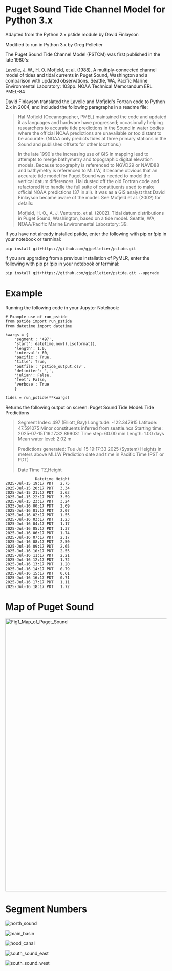 # Puget Sound Tide Channel Model for Python 3.x

Adapted from the Python 2.x pstide module by David Finlayson

Modified to run in Python 3.x by Greg Pelletier

The Puget Sound Tide Channel Model (PSTCM) was first published in the late 1980's:

[Lavelle, J. W., H. O. Mofjeld, et al. (1988)](https://github.com/gjpelletier/pstide/blob/main/Lavelle_et_al_1988.pdf). A multiply-connected channel
  model of tides and tidal currents in Puget Sound, Washington and a comparison
  with updated observations. Seattle, WA, Pacific Marine Environmental
  Laboratory: 103pp. NOAA Technical Memorandum ERL PMEL-84

David Finlayson translated the Lavelle and Mofjeld's Fortran code to Python 2.x in 2004, and included the following paragraphs in a readme file:

<blockquote>
Hal Mofjeld (Oceanographer, PMEL) maintained the code and updated
it as languages and hardware have progressed; occasionally helping researchers
to accurate tide predictions in the Sound in water bodies where the official
NOAA predictions are unavailable or too distant to be accurate. (NOAA only
predicts tides at three primary stations in the Sound and publishes offsets for
other locations.)

In the late 1990's the increasing use of GIS in mapping lead to
attempts to merge bathymetry and topographic digital elevation models. Because
topography is referenced to NGVD29 or NAVD88 and bathymetry is referenced to
MLLW, it became obvious that an accurate tide model for Puget Sound was needed to model
the vertical datum differences. Hal dusted off the old Fortran code and
refactored it to handle the full suite of constituents used to make official
NOAA predictions (37 in all). It was as a GIS analyst that David Finlayson became aware of
the model. See Mofjeld et al. (2002) for details:

Mofjeld, H. O., A. J. Venturato, et al. (2002). Tidal datum distributions in
  Puget Sound, Washington, based on a tide model. Seattle, WA, NOAA/Pacific
  Marine Environmental Laboratory: 39.
</blockquote>


If you have not already installed pstide, enter the following with pip or !pip in your notebook or terminal:<br>
```
pip install git+https://github.com/gjpelletier/pstide.git
```

if you are upgrading from a previous installation of PyMLR, enter the following with pip pr !pip in your notebook or terminal:<br>
```
pip install git+https://github.com/gjpelletier/pstide.git --upgrade
```

# Example

Running the following code in your Jupyter Notebook:
```
# Example use of run_pstide
from pstide import run_pstide
from datetime import datetime

kwargs = {
    'segment': '497', 
    'start': datetime.now().isoformat(), 
    'length': 1.0,
    'interval': 60,
    'pacific': True,
    'title': True, 
    'outfile': 'pstide_output.csv', 
    'delimiter': ',', 
    'julian': False,
    'feet': False,
    'verbose': True
    }
    
tides = run_pstide(**kwargs)
```

Returns the following output on screen:
Puget Sound Tide Model: Tide Predictions

> Segment Index: 497 (Elliott_Bay)
> Longitude: -122.347915  Latitude: 47.591075
> Minor constituents inferred from seattle.hcs
> Starting time: 2025-07-15T19:17:32.899031
> Time step: 60.00 min  Length: 1.00 days
> Mean water level: 2.02 m
> 
> Predictions generated: Tue Jul 15 19:17:33 2025 (System)
> Heights in meters above MLLW
> Prediction date and time in Pacific Time (PST or PDT)
> 
> Date        Time  TZ,Height
```
             Datetime Height
2025-Jul-15 19:17 PDT   2.75
2025-Jul-15 20:17 PDT   3.34
2025-Jul-15 21:17 PDT   3.63
2025-Jul-15 22:17 PDT   3.59
2025-Jul-15 23:17 PDT   3.24
2025-Jul-16 00:17 PDT   2.69
2025-Jul-16 01:17 PDT   2.07
2025-Jul-16 02:17 PDT   1.55
2025-Jul-16 03:17 PDT   1.23
2025-Jul-16 04:17 PDT   1.17
2025-Jul-16 05:17 PDT   1.37
2025-Jul-16 06:17 PDT   1.74
2025-Jul-16 07:17 PDT   2.17
2025-Jul-16 08:17 PDT   2.50
2025-Jul-16 09:17 PDT   2.65
2025-Jul-16 10:17 PDT   2.55
2025-Jul-16 11:17 PDT   2.21
2025-Jul-16 12:17 PDT   1.72
2025-Jul-16 13:17 PDT   1.20
2025-Jul-16 14:17 PDT   0.79
2025-Jul-16 15:17 PDT   0.61
2025-Jul-16 16:17 PDT   0.71
2025-Jul-16 17:17 PDT   1.11
2025-Jul-16 18:17 PDT   1.72
```

# Map of Puget Sound

<img width="659" height="851" alt="Fig1_Map_of_Puget_Sound" src="https://github.com/user-attachments/assets/ff6f9d4d-5d91-4cdb-a951-9b0dbe4e6df3" />

# Segment Numbers

![north_sound](https://github.com/user-attachments/assets/2f210d59-b13a-4a7e-b732-869e4bbbf525)

![main_basin](https://github.com/user-attachments/assets/11f5e8d4-2dbc-4313-9ae1-bc27d8a0dbc1)

![hood_canal](https://github.com/user-attachments/assets/1f00b512-aecf-4d54-9af1-b001aff8dd77)

![south_sound_east](https://github.com/user-attachments/assets/0cc0b15f-57f6-4133-822b-c3f4addb1f7a)

![south_sound_west](https://github.com/user-attachments/assets/a5732981-9781-4377-bcc7-5e1eef033159)

